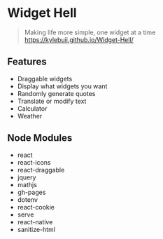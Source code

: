 # Widget Hell
> Making life more simple, one widget at a time
> https://kylebuii.github.io/Widget-Hell/

## Features
- Draggable widgets
- Display what widgets you want
- Randomly generate quotes
- Translate or modify text
- Calculator
- Weather

## Node Modules
- react
- react-icons
- react-draggable
- jquery
- mathjs
- gh-pages
- dotenv
- react-cookie
- serve
- react-native
- sanitize-html